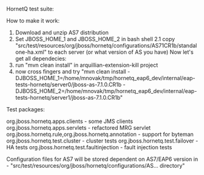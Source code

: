 HornetQ test suite:

How to make it work:

1. Download and unzip AS7 distribution
2. Set JBOSS_HOME_1 and JBOSS_HOME_2 in bash shell
2.1 copy "src/test/resources/org/jboss/hornetq/configurations/AS71CR1b/standalone-ha.xml" to each server (or what version of AS you have)
Now let's get all dependecies:
3. run "mvn clean install" in arquillian-extension-kill project
4. now cross fingers and try "mvn clean install -DJBOSS_HOME_1=/home/mnovak/tmp/hornetq_eap6_dev/internal/eap-tests-hornetq/server0/jboss-as-7.1.0.CR1b -DJBOSS_HOME_2=/home/mnovak/tmp/hornetq_eap6_dev/internal/eap-tests-hornetq/server1/jboss-as-7.1.0.CR1b"

Test packages:

org.jboss.hornetq.apps.clients - some JMS clients
org.jboss.hornetq.apps.servlets - refactored MRG servlet
org.jboss.hornetq.rule,org.jboss.hornetq.annotation - support for byteman 
org.jboss.hornetq.test.cluster - cluster tests
org.jboss.hornetq.test.failover - HA tests
org.jboss.hornetq.test.faultinjection - fault injection tests

Configuration files for AS7 will be stored dependent on AS7/EAP6 version in - "src/test/resources/org/jboss/hornetq/configurations/AS... directory"
